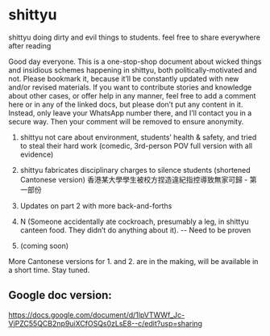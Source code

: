 # shittyu 
shittyu doing dirty and evil things to students. feel free to share everywhere after reading 

Good day everyone. This is a one-stop-shop document about wicked things and insidious schemes happening in shittyu, both politically-motivated and not. Please bookmark it, because it’ll be constantly updated with new and/or revised materials. If you want to contribute stories and knowledge about other cases, or offer help in any manner, feel free to add a comment here or in any of the linked docs, but please don’t put any content in it. Instead, only leave your WhatsApp number there, and I’ll contact you in a secure way. Then your comment will be removed to ensure anonymity. 

1. shittyu not care about environment, students’ health & safety, and tried to steal their hard work
(comedic, 3rd-person POV full version with all evidence)

2. shittyu fabricates disciplinary charges to silence students
(shortened Cantonese version) 香港某大學學生被校方捏造違紀指控導致無家可歸 - 第一部份

3. Updates on part 2 with more back-and-forths
   
4. N (Someone accidentally ate cockroach, presumably a leg, in shittyu canteen food. They didn’t do anything about it). -- Need to be proven 

5. (coming soon)
 
More Cantonese versions for 1. and 2. are in the making, will be available in a short time. Stay tuned.


## Google doc version: 
https://docs.google.com/document/d/1lpVTWWf_Jc-VjPZC55QCB2np9uiXCfOSQs0zLsE8--c/edit?usp=sharing
